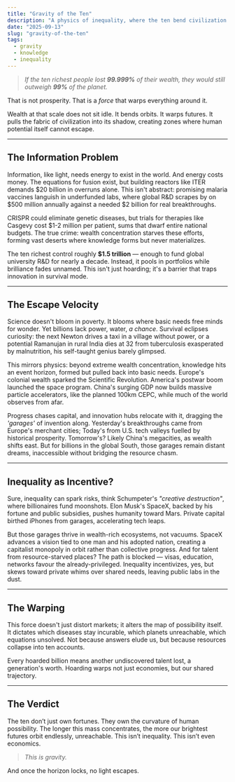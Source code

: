 ```yaml
---
title: "Gravity of the Ten"
description: "A physics of inequality, where the ten bend civilization into shadow."
date: "2025-09-13"
slug: "gravity-of-the-ten"
tags:
  - gravity
  - knowledge
  - inequality
---
```


> *If the ten richest people lost **99.999%** of their wealth, they would still outweigh **99%** of the planet.*

That is not prosperity. That is a *force* that warps everything around it.

Wealth at that scale does not sit idle. It bends orbits. It warps futures. It pulls the fabric of civilization into its shadow, creating zones where human potential itself cannot escape.

---

## **The Information Problem**

Information, like light, needs energy to exist in the world. And energy costs money. The equations for fusion exist, but building reactors like ITER demands $20 billion in overruns alone. This isn't abstract: promising malaria vaccines languish in underfunded labs, where global R&D scrapes by on $500 million annually against a needed $2 billion for real breakthroughs.

CRISPR could eliminate genetic diseases, but trials for therapies like Casgevy cost $1-2 million per patient, sums that dwarf entire national budgets. The true crime: wealth concentration starves these efforts, forming vast deserts where knowledge forms but never materializes.

The ten richest control roughly **$1.5 trillion** — enough to fund global university R&D for nearly a decade. Instead, it pools in portfolios while brilliance fades unnamed. This isn't just hoarding; it's a barrier that traps innovation in survival mode.

---

## **The Escape Velocity**

Science doesn't bloom in poverty. It blooms where basic needs free minds for wonder. Yet billions lack power, water, _a chance_. Survival eclipses curiosity: the next Newton drives a taxi in a village without power, or a potential Ramanujan in rural India dies at 32 from tuberculosis exasperated by malnutrition, his self-taught genius barely glimpsed.

This mirrors physics: beyond extreme wealth concentration, knowledge hits an event horizon, formed but pulled back into basic needs. Europe's colonial wealth sparked the Scientific Revolution. America's postwar boom launched the space program. China's surging GDP now builds massive particle accelerators, like the planned 100km CEPC, while much of the world observes from afar.

Progress chases capital, and innovation hubs relocate with it, dragging the *'garages'* of invention along. Yesterday's breakthroughs came from Europe's merchant cities; Today's from U.S. tech valleys fuelled by historical prosperity. Tomorrow's? Likely China's megacities, as wealth shifts east. But for billions in the global South, those garages remain distant dreams, inaccessible without bridging the resource chasm.

---

## **Inequality as Incentive?**

Sure, inequality can spark risks, think Schumpeter's *"creative destruction"*, where billionaires fund moonshots. Elon Musk's SpaceX, backed by his fortune and public subsidies, pushes humanity toward Mars. Private capital birthed iPhones from garages, accelerating tech leaps.

But those garages thrive in wealth-rich ecosystems, not vacuums. SpaceX advances a vision tied to one man and his adopted nation, creating a capitalist monopoly in orbit rather than collective progress. And for talent from resource-starved places? The path is blocked — visas, education, networks favour the already-privileged. Inequality incentivizes, yes, but skews toward private whims over shared needs, leaving public labs in the dust.

---

## **The Warping**

This force doesn't just distort markets; it alters the map of possibility itself. It dictates which diseases stay incurable, which planets unreachable, which equations unsolved. Not because answers elude us, but because resources collapse into ten accounts.

Every hoarded billion means another undiscovered talent lost, a generation's worth. Hoarding warps not just economies, but our shared trajectory.

---

## The Verdict

The ten don’t just own fortunes. They own the curvature of human possibility. The longer this mass concentrates, the more our brightest futures orbit endlessly, unreachable. This isn’t inequality. This isn’t even economics.  
  
> *This is gravity.*
  
And once the horizon locks, no light escapes.


